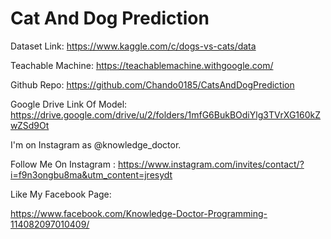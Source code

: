 # Cat And Dog Prediction

Dataset Link: https://www.kaggle.com/c/dogs-vs-cats/data

Teachable Machine: https://teachablemachine.withgoogle.com/

Github Repo: https://github.com/Chando0185/CatsAndDogPrediction

Google Drive Link Of Model:  https://drive.google.com/drive/u/2/folders/1mfG6BukBOdiYlg3TVrXG160kZwZSd9Ot

I'm on Instagram as @knowledge_doctor.

Follow Me On Instagram :
 https://www.instagram.com/invites/contact/?i=f9n3ongbu8ma&utm_content=jresydt

Like My Facebook Page: 

https://www.facebook.com/Knowledge-Doctor-Programming-114082097010409/
